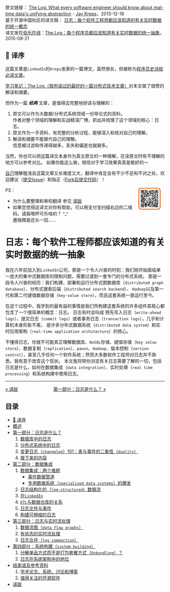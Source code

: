 原文链接： [The Log: What every software engineer should know about real-time data's unifying abstraction](https://engineering.linkedin.com/distributed-systems/log-what-every-software-engineer-should-know-about-real-time-datas-unifying) - [Jay Kreps](http://www.linkedin.com/in/jaykreps)，2013-12-16   
基于开源中国社区的译文稿： [日志：每个软件工程师都应该知道的有关实时数据的统一概念](http://www.oschina.net/translate/log-what-every-software-engineer-should-know-about-real-time-datas-unifying)  
译文发在[伯乐在线](http://blog.jobbole.com/)：[The Log：每个程序员都应该知道有关实时数据的统一抽象](http://blog.jobbole.com/89674/)， 2015-08-21

## 🍎 译序

这篇文章是`LinkedIn`的`Kreps`发表的一篇博文，虽然很长，但被称为[程序员史诗般必读文章](http://bryanpendleton.blogspot.hk/2014/01/the-log-epic-software-engineering.html)。

[学习笔记：The Log（我所读过的最好的一篇分布式技术文章）](http://www.cnblogs.com/foreach-break/p/notes_about_distributed_system_and_The_log.html)对本文做了很赞的解读和摘要。

但作为一篇 **_经典_** 文章，是值得去完整地研读与理解的：

1. 原文可以作为大数据/分布式系统领域一份导论式的资料。  
    作者对整个领域的理解和实战精深广博，抓出并梳理了这个领域的核心：日志。
1. 原文作为一手资料，有完整的分析过程，能够深入和核对自己的理解。
1. 解读和摘要不能替代自己的理解。  
    信息被过滤和传递得越多，丢失和偏差也就越多。

当然，你也可以把这篇译文本身作为英文原文的一种理解，在读原文时有不理解的地方可以参考对比。
如果你能这么做，相信对于学习效果真真是极好的～

[自己](http://weibo.com/oldratlee)理解粗浅且这篇文章又长难度又大，翻译中肯定会有不少不足和不对之处，欢迎建议（[提交Issue](https://github.com/oldratlee/translations/issues)）和指正（[Fork后提交代码](https://github.com/oldratlee/translations/fork)）！

<img src="images/oldratlee-alipay-qr.png" width="15%" hspace="10px" align="right" >

PS：

- 为什么要整理和审校翻译 参见 [译跋](translation-postscript.md)
- 如果您觉得这译文对你有帮助，可以用支付宝扫描右边的二维码，请我喝杯可乐啥的？ ^\_^  
    邀捐赠是还头一回……

日志：每个软件工程师都应该知道的有关实时数据的统一抽象
=====================================================================

我在六年前加入到`LinkedIn`公司，那是一个令人兴奋的时刻：我们刚开始面临单一庞大的集中式数据库的限制问题，需要过渡到一套专门的分布式系统。
那是一段令人兴奋的经历：我们构建、部署和运行分布式图数据库（`distributed graph database`）、分布式搜索后端（`distributed search backend`）、
`Hadoop`以及第一代和第二代键值数据存储（`key-value store`），而且这套系统一直运行至今。

在这个过程中，我学到的最有益的事情是我们所构建这套系统的许多组件其核心都包含了一个很简单的概念：日志。
日志有时会叫成 预先写入日志（`write-ahead logs`）、提交日志（`commit logs`）或者事务日志（`transaction logs`），几乎和计算机本身形影不离，
是许多分布式数据系统（`distributed data system`）和实时应用架构（`real-time application architecture`）的核心。

不懂得日志，你就不可能真正理解数据库、`NoSQL`存储、键值存储（`key value store`）、数据复制（`replication`）、`paxos`、`Hadoop`、版本控制（`version control`），甚至几乎任何一个软件系统；然而大多数软件工程师对日志并不熟悉。我有意于改变这个现状。
本文我将带你浏览有关日志需要了解的一切，包括日志是什么，如何在数据集成（`data integration`）、实时处理（`real time processing`）和系统构建中使用日志。

-----------------
[« 译跋](translation-postscript.md)　　　　　　　　[第一部分：日志是什么？ »](part1-what-is-a-log.md)

目录
-----------------

- [🍎 译序](#译序)
- [概述](#日志每个软件工程师都应该知道的有关实时数据的统一抽象)
- [第一部分：日志是什么？](part1-what-is-a-log.md)
    1. [数据库中的日志](part1-what-is-a-log.md#%E6%95%B0%E6%8D%AE%E5%BA%93%E4%B8%AD%E7%9A%84%E6%97%A5%E5%BF%97)
    1. [分布式系统中的日志](part1-what-is-a-log.md#%E5%88%86%E5%B8%83%E5%BC%8F%E7%B3%BB%E7%BB%9F%E4%B8%AD%E7%9A%84%E6%97%A5%E5%BF%97)
    1. [变更日志（`changelog`）101：表与事件的二象性（`duality`）](part1-what-is-a-log.md#%E5%8F%98%E6%9B%B4%E6%97%A5%E5%BF%97changelog101%E8%A1%A8%E4%B8%8E%E4%BA%8B%E4%BB%B6%E7%9A%84%E4%BA%8C%E8%B1%A1%E6%80%A7duality)
    1. [接下来的内容](part1-what-is-a-log.md#%E6%8E%A5%E4%B8%8B%E6%9D%A5%E7%9A%84%E5%86%85%E5%AE%B9)
- [第二部分：数据集成](part2-data-integration.md)
    1. [数据集成：两个难题](part2-data-integration.md#%E6%95%B0%E6%8D%AE%E9%9B%86%E6%88%90%E4%B8%A4%E4%B8%AA%E9%9A%BE%E9%A2%98)
        - [事件数据管道](part2-data-integration.md#%E4%BA%8B%E4%BB%B6%E6%95%B0%E6%8D%AE%E7%AE%A1%E9%81%93)
        - [专用数据系统（`specialized data systems`）的爆发](part2-data-integration.md#%E4%B8%93%E7%94%A8%E6%95%B0%E6%8D%AE%E7%B3%BB%E7%BB%9Fspecialized-data-systems%E7%9A%84%E7%88%86%E5%8F%91)
    1. [日志结构化的（`log-structured`）数据流](part2-data-integration.md#%E6%97%A5%E5%BF%97%E7%BB%93%E6%9E%84%E5%8C%96%E7%9A%84log-structured%E6%95%B0%E6%8D%AE%E6%B5%81)
    1. [在`LinkedIn`](part2-data-integration.md#%E5%9C%A8linkedin)
    1. [`ETL`与数据仓库的关系](part2-data-integration.md#etl%E4%B8%8E%E6%95%B0%E6%8D%AE%E4%BB%93%E5%BA%93%E7%9A%84%E5%85%B3%E7%B3%BB)
    1. [日志文件与事件](part2-data-integration.md#%E6%97%A5%E5%BF%97%E6%96%87%E4%BB%B6%E4%B8%8E%E4%BA%8B%E4%BB%B6)
    1. [构建可伸缩的日志](part2-data-integration.md#%E6%9E%84%E5%BB%BA%E5%8F%AF%E4%BC%B8%E7%BC%A9%E7%9A%84%E6%97%A5%E5%BF%97)
- [第三部分：日志与实时流处理](part3-logs-and-real-time-stream-processing.md)
    1. [数据流图（`data flow graphs`）](part3-logs-and-real-time-stream-processing.md#%E6%95%B0%E6%8D%AE%E6%B5%81%E5%9B%BEdata-flow-graphs)
    1. [有状态的实时流处理](part3-logs-and-real-time-stream-processing.md#%E6%9C%89%E7%8A%B6%E6%80%81%E7%9A%84%E5%AE%9E%E6%97%B6%E6%B5%81%E5%A4%84%E7%90%86)
    1. [日志合并（`log compaction`）](part3-logs-and-real-time-stream-processing.md#%E6%97%A5%E5%BF%97%E5%90%88%E5%B9%B6log-compaction)
- [第四部分：系统构建（`system building`）](part4-system-building.md)
    1. [分解单品方式而不是打包套餐方式（`Unbundling`）？](part4-system-building.md#%E5%88%86%E8%A7%A3%E5%8D%95%E5%93%81%E6%96%B9%E5%BC%8F%E8%80%8C%E4%B8%8D%E6%98%AF%E6%89%93%E5%8C%85%E5%A5%97%E9%A4%90%E6%96%B9%E5%BC%8Funbundling)
    1. [日志在系统架构中的地位](part4-system-building.md#%E6%97%A5%E5%BF%97%E5%9C%A8%E7%B3%BB%E7%BB%9F%E6%9E%B6%E6%9E%84%E4%B8%AD%E7%9A%84%E5%9C%B0%E4%BD%8D)
- [结束语及参考资料](the-end.md)
    1. [学术论文、系统、讨论和博客](the-end.md#%E5%AD%A6%E6%9C%AF%E8%AE%BA%E6%96%87%E7%B3%BB%E7%BB%9F%E8%AE%A8%E8%AE%BA%E5%92%8C%E5%8D%9A%E5%AE%A2)
    1. [值得关注的开源软件](the-end.md#%E5%80%BC%E5%BE%97%E5%85%B3%E6%B3%A8%E7%9A%84%E5%BC%80%E6%BA%90%E8%BD%AF%E4%BB%B6)
- [译跋](translation-postscript.md)
